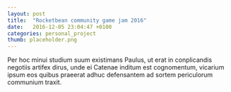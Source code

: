 ```yaml
---
layout: post
title:  "Rocketbean community game jam 2016"
date:   2016-12-05 23:04:47 +0100
categories: personal_project
thumb: placeholder.png
---
```

Per hoc minui studium suum existimans Paulus, ut erat in conplicandis negotiis artifex dirus, unde ei Catenae inditum est cognomentum, vicarium ipsum eos quibus praeerat adhuc defensantem ad sortem periculorum communium traxit.
